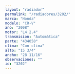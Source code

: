 ```yaml
---
layout: "radiador"
permalink: "/radiadores/3202/"
marca: "Honda"
modelo: "CR-V"
ano: "2008"
motor: "L4 2.4"
transmision: "Automática"
parte: "434058"
clima: "Con clima"
alto: "15 3/4"
ancho: "28 11/16"
observaciones: ""
id: "3202"
---
```


